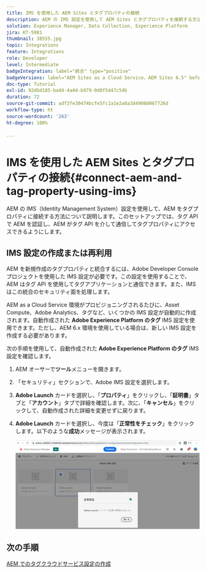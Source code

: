 ```yaml
---
title: IMS を使用した AEM Sites とタグプロパティの接続
description: AEM の IMS 設定を使用して AEM Sites とタグプロパティを接続する方法について説明します。
solution: Experience Manager, Data Collection, Experience Platform
jira: KT-5981
thumbnail: 38555.jpg
topic: Integrations
feature: Integrations
role: Developer
level: Intermediate
badgeIntegration: label="統合" type="positive"
badgeVersions: label="AEM Sites as a Cloud Service、AEM Sites 6.5" before-title="false"
doc-type: Tutorial
exl-id: 92dbd185-bad4-4a4d-b979-0d8f5d47c54b
duration: 72
source-git-commit: adf3fe30474bcfe5fc1a1e2a8a3d49060067726d
workflow-type: ht
source-wordcount: '263'
ht-degree: 100%

---
```


# IMS を使用した AEM Sites とタグプロパティの接続{#connect-aem-and-tag-property-using-ims}

AEM の IMS（Identity Management System）設定を使用して、AEM をタグプロパティに接続する方法について説明します。このセットアップでは、タグ API で AEM を認証し、AEM がタグ API を介して通信してタグプロパティにアクセスできるようにします。

## IMS 設定の作成または再利用

AEM を新規作成のタグプロパティと統合するには、Adobe Developer Console プロジェクトを使用した IMS 設定が必要です。この設定を使用することで、AEM はタグ API を使用してタグアプリケーションと通信できます。また、IMS はこの統合のセキュリティ面を処理します。

AEM as a Cloud Service 環境がプロビジョニングされるたびに、Asset Compute、Adobe Analytics、タグなど、いくつかの IMS 設定が自動的に作成されます。自動作成された **Adobe Experience Platform のタグ** IMS 設定を使用できます。ただし、AEM 6.x 環境を使用している場合は、新しい IMS 設定を作成する必要があります。

次の手順を使用して、自動作成された **Adobe Experience Platform のタグ** IMS 設定を確認します。

1. AEM オーサーで&#x200B;**ツール**&#x200B;メニューを開きます。
1. 「セキュリティ」セクションで、Adobe IMS 設定を選択します。
1. **Adobe Launch** カードを選択し、「**プロパティ**」をクリックし、「**証明書**」タブと「**アカウント**」タブで詳細を確認します。次に、「**キャンセル**」をクリックして、自動作成された詳細を変更せずに戻ります。
1. **Adobe Launch** カードを選択し、今度は「**正常性をチェック**」をクリックします。以下のような&#x200B;**成功**&#x200B;メッセージが表示されます。

   ![タグの正常な IMS 設定](assets/adobe-launch-healthy-ims-config.png)

## 次の手順

[AEM でのタグクラウドサービス設定の作成](create-aem-launch-cloud-service.md)
